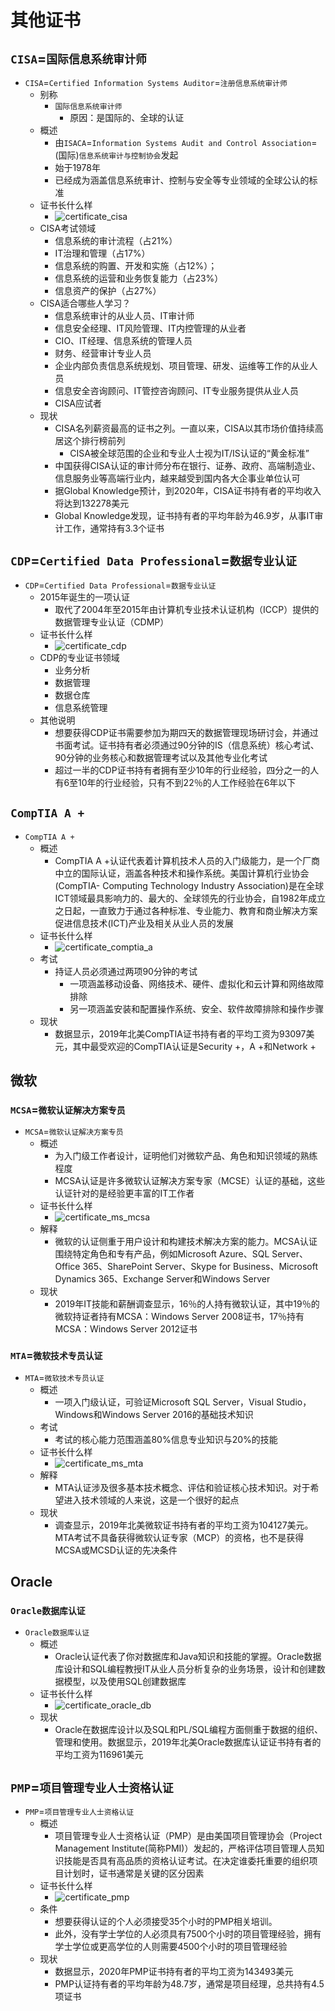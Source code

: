 # 其他证书

## `CISA`=`国际信息系统审计师`

* `CISA`=`Certified Information Systems Auditor`=`注册信息系统审计师`
  * 别称
    * `国际信息系统审计师`
      * 原因：是国际的、全球的认证
  * 概述
    * 由`ISACA`=`Information Systems Audit and Control Association`=(国际)`信息系统审计与控制协会`发起
    * 始于1978年
    * 已经成为涵盖信息系统审计、控制与安全等专业领域的全球公认的标准
  * 证书长什么样
    * ![certificate_cisa](../assets/img/certificate_cisa.jpg)
  * CISA考试领域
    * 信息系统的审计流程（占21%）
    * IT治理和管理（占17%）
    * 信息系统的购置、开发和实施（占12%）；
    * 信息系统的运营和业务恢复能力（占23%）
    * 信息资产的保护（占27%）
  * CISA适合哪些人学习？
    * 信息系统审计的从业人员、IT审计师
    * 信息安全经理、IT风险管理、IT内控管理的从业者
    * CIO、IT经理、信息系统的管理人员
    * 财务、经营审计专业人员
    * 企业内部负责信息系统规划、项目管理、研发、运维等工作的从业人员
    * 信息安全咨询顾问、IT管控咨询顾问、IT专业服务提供从业人员
    * CISA应试者
  * 现状
    * CISA名列薪资最高的证书之列。一直以来，CISA以其市场价值持续高居这个排行榜前列
      * CISA被全球范围的企业和专业人士视为IT/IS认证的“黄金标准”
    * 中国获得CISA认证的审计师分布在银行、证券、政府、高端制造业、信息服务业等高端行业内，越来越受到国内各大企事业单位认可
    * 据Global Knowledge预计，到2020年，CISA证书持有者的平均收入将达到132278美元
    * Global Knowledge发现，证书持有者的平均年龄为46.9岁，从事IT审计工作，通常持有3.3个证书

## `CDP`=`Certified Data Professional`=`数据专业认证`

* `CDP`=`Certified Data Professional`=`数据专业认证`
  * 2015年诞生的一项认证
    * 取代了2004年至2015年由计算机专业技术认证机构（ICCP）提供的数据管理专业认证（CDMP）
  * 证书长什么样
    * ![certificate_cdp](../assets/img/certificate_cdp.jpg)
  * CDP的专业证书领域
    * 业务分析
    * 数据管理
    * 数据仓库
    * 信息系统管理
  * 其他说明
    * 想要获得CDP证书需要参加为期四天的数据管理现场研讨会，并通过书面考试。证书持有者必须通过90分钟的IS（信息系统）核心考试、90分钟的业务核心和数据管理考试以及其他专业化考试
    * 超过一半的CDP证书持有者拥有至少10年的行业经验，四分之一的人有6至10年的行业经验，只有不到22％的人工作经验在6年以下

## `CompTIA A +`

* `CompTIA A +`
  * 概述
    * CompTIA A +认证代表着计算机技术人员的入门级能力，是一个厂商中立的国际认证，涵盖各种技术和操作系统。美国计算机行业协会 (CompTIA- Computing Technology Industry Association)是在全球ICT领域最具影响力的、最大的、全球领先的行业协会，自1982年成立之日起，一直致力于通过各种标准、专业能力、教育和商业解决方案促进信息技术(ICT)产业及相关从业人员的发展
  * 证书长什么样
    * ![certificate_comptia_a](../assets/img/certificate_comptia_a.jpg)
  * 考试
    * 持证人员必须通过两项90分钟的考试
      * 一项涵盖移动设备、网络技术、硬件、虚拟化和云计算和网络故障排除
      * 另一项涵盖安装和配置操作系统、安全、软件故障排除和操作步骤
  * 现状
    * 数据显示，2019年北美CompTIA证书持有者的平均工资为93097美元，其中最受欢迎的CompTIA认证是Security +，A +和Network +

## 微软

### `MCSA`=`微软认证解决方案专员`

* `MCSA`=`微软认证解决方案专员`
  * 概述
    * 为入门级工作者设计，证明他们对微软产品、角色和知识领域的熟练程度
    * MCSA认证是许多微软认证解决方案专家（MCSE）认证的基础，这些认证针对的是经验更丰富的IT工作者
  * 证书长什么样
    * ![certificate_ms_mcsa](../assets/img/certificate_ms_mcsa.jpg)
  * 解释
    * 微软的认证侧重于用户设计和构建技术解决方案的能力。MCSA认证围绕特定角色和专有产品，例如Microsoft Azure、SQL Server、Office 365、SharePoint Server、Skype for Business、Microsoft Dynamics 365、Exchange Server和Windows Server
  * 现状
    * 2019年IT技能和薪酬调查显示，16％的人持有微软认证，其中19％的微软持证者持有MCSA：Windows Server 2008证书，17％持有MCSA：Windows Server 2012证书

### `MTA`=`微软技术专员认证`

* `MTA`=`微软技术专员认证`
  * 概述
    * 一项入门级认证，可验证Microsoft SQL Server，Visual Studio，Windows和Windows Server 2016的基础技术知识
  * 考试
    * 考试的核心能力范围涵盖80%信息专业知识与20%的技能
  * 证书长什么样
    * ![certificate_ms_mta](../assets/img/certificate_ms_mta.jpg)
  * 解释
    * MTA认证涉及很多基本技术概念、评估和验证核心技术知识。对于希望进入技术领域的人来说，这是一个很好的起点
  * 现状
    * 调查显示，2019年北美微软证书持有者的平均工资为104127美元。 MTA考试不具备获得微软认证专家（MCP）的资格，也不是获得MCSA或MCSD认证的先决条件

## Oracle

### `Oracle数据库认证`

* `Oracle数据库认证`
  * 概述
    * Oracle认证代表了你对数据库和Java知识和技能的掌握。Oracle数据库设计和SQL编程教授IT从业人员分析复杂的业务场景，设计和创建数据模型，以及使用SQL创建数据库
  * 证书长什么样
    * ![certificate_oracle_db](../assets/img/certificate_oracle_db.jpg)
  * 现状
    * Oracle在数据库设计以及SQL和PL/SQL编程方面侧重于数据的组织、管理和使用。数据显示，2019年北美Oracle数据库认证证书持有者的平均工资为116961美元

## `PMP`=`项目管理专业人士资格认证`

* `PMP`=`项目管理专业人士资格认证`
  * 概述
    * 项目管理专业人士资格认证（PMP）是由美国项目管理协会（Project Management Institute(简称PMI)）发起的，严格评估项目管理人员知识技能是否具有高品质的资格认证考试。在决定谁委托重要的组织项目计划时，证书通常是关键的区分因素
  * 证书长什么样
    * ![certificate_pmp](../assets/img/certificate_pmp.jpg)
  * 条件
    * 想要获得认证的个人必须接受35个小时的PMP相关培训。
    * 此外，没有学士学位的人必须具有7500个小时的项目管理经验，拥有学士学位或更高学位的人则需要4500个小时的项目管理经验
  * 现状
    * 数据显示，2020年PMP证书持有者的平均工资为143493美元
    * PMP认证持有者的平均年龄为48.7岁，通常是项目经理，总共持有4.5项证书
